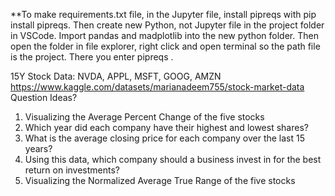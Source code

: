 **To make requirements.txt file, in the Jupyter file, install pipreqs with pip install pipreqs. Then create new Python, not Jupyter file in the project folder in VSCode. Import pandas and madplotlib into the new python folder. Then open the folder in file explorer, right click and open terminal so the path file is the project. There you enter pipreqs .

15Y Stock Data: NVDA, APPL, MSFT, GOOG, AMZN
https://www.kaggle.com/datasets/marianadeem755/stock-market-data
Question Ideas?
1. Visualizing the Average Percent Change of the five stocks
2. Which year did each company have their highest and lowest shares?
3. What is the average closing price for each company over the last 15 years?
4. Using this data, which company should a business invest in for the best return on investments?
5. Visualizing the Normalized Average True Range of the five stocks
